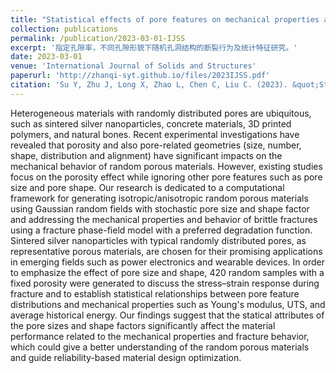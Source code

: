 ```yaml
---
title: "Statistical effects of pore features on mechanical properties and fracture behaviors of heterogeneous random porous materials by phase-field modeling"
collection: publications
permalink: /publication/2023-03-01-IJSS
excerpt: '指定孔隙率，不同孔隙形貌下随机孔洞结构的断裂行为及统计特征研究。'
date: 2023-03-01
venue: 'International Journal of Solids and Structures'
paperurl: 'http://zhanqi-syt.github.io/files/2023IJSS.pdf'
citation: 'Su Y, Zhu J, Long X, Zhao L, Chen C, Liu C. (2023). &quot;Statistical effects of pore features on mechanical properties and fracture behaviors of heterogeneous random porous materials by phase-field modeling.&quot; <i>International Journal of Solids and Structures</i>. 264: 112098.'
---
```


Heterogeneous materials with randomly distributed pores are ubiquitous, such as sintered silver nanoparticles, concrete materials, 3D printed polymers, and natural bones. Recent experimental investigations have revealed that porosity and also pore-related geometries (size, number, shape, distribution and alignment) have significant impacts on the mechanical behavior of random porous materials. However, existing studies focus on the porosity effect while ignoring other pore features such as pore size and pore shape. Our research is dedicated to a computational framework for generating isotropic/anisotropic random porous materials using Gaussian random fields with stochastic pore size and shape factor and addressing the mechanical properties and behavior of brittle fractures using a fracture phase-field model with a preferred degradation function. Sintered silver nanoparticles with typical randomly distributed pores, as representative porous materials, are chosen for their promising applications in emerging fields such as power electronics and wearable devices. In order to emphasize the effect of pore size and shape, 420 random samples with a fixed porosity were generated to discuss the stress–strain response during fracture and to establish statistical relationships between pore feature distributions and mechanical properties such as Young's modulus, UTS, and average historical energy. Our findings suggest that the statical attributes of the pore sizes and shape factors significantly affect the material performance related to the mechanical properties and fracture behavior, which could give a better understanding of the random porous materials and guide reliability-based material design optimization.
